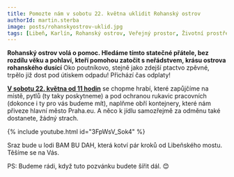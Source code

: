 ```yaml
---
title: Pomozte nám v sobotu 22. května uklidit Rohanský ostrov
authorId: martin.sterba
image: posts/rohanskyostrov-uklid.jpg
tags: [Libeň, Karlín, Rohanský ostrov, Veřejný prostor, Životní prostředí]
---
```


**Rohanský ostrov volá o pomoc. Hledáme tímto statečné přátele, bez rozdílu věku a pohlaví, kteří pomohou zatočit s neřádstvem, krásu ostrova rohanského dusící** Oko poutníkovo, stejně jako zdejší ptactvo zpěvné, trpělo již dost pod útiskem odpadu! Přichází čas odplaty!

**[V sobotu 22. května od 11 hodin](https://www.facebook.com/events/2973240922999273)** se chopme hrabí, které zapůjčíme na místě, pytlů (ty taky poskytneme) a pod ochranou rukavic pracovních (dokonce i ty pro vás budeme mít), naplňme obří kontejnery, které nám přiveze hlavní město Praha.eu. A něco k jídlu samozřejmě za odměnu také dostanete, žádný strach.

{% include youtube.html id="3FpWsV_Sok4" %}

Sraz bude u lodi BAM BU DAH, která kotví pár kroků od Libeňského mostu. Těšíme se na Vás.

PS: Budeme rádi, když tuto pozvánku budete šířit dál. 😊
